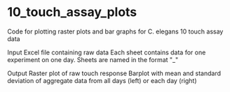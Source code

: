 # 10_touch_assay_plots
Code for plotting raster plots and bar graphs for C. elegans 10 touch assay data

Input
Excel file containing raw data
Each sheet contains data for one experiment on one day.
Sheets are named in the format "<date>_<strain name>"

Output
Raster plot of raw touch response
Barplot with mean and standard deviation of aggregate data from all days (left) or each day (right)
